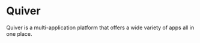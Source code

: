 # Quiver
Quiver is a multi-application platform that offers a wide variety of apps all in one place.
